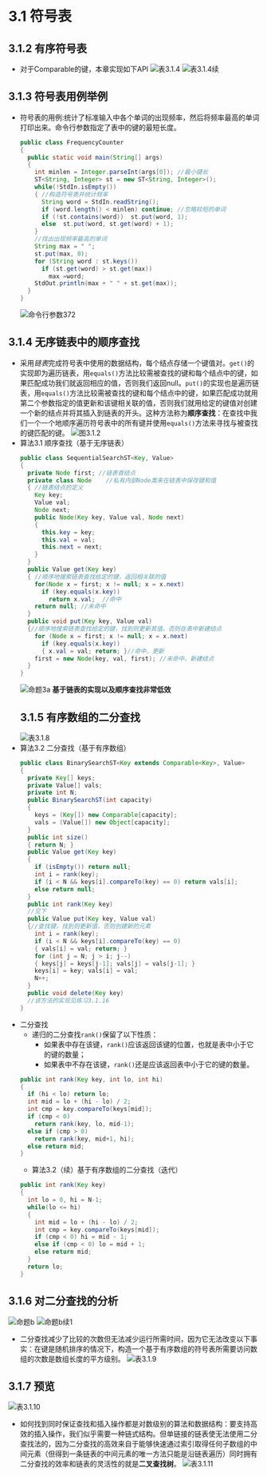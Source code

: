 # 3.1 符号表
## 3.1.2 有序符号表
- 对于Comparable的键，本章实现如下API
  ![表3.1.4](/assets/表3.1.4.png)
  ![表3.1.4续](/assets/表3.1.4续.png)
## 3.1.3 符号表用例举例
- 符号表的用例:统计了标准输入中各个单词的出现频率，然后将频率最高的单词打印出来。命令行参数指定了表中的键的最短长度。
  ```java
  public class FrequencyCounter
  {
    public static void main(String[] args)
    {
      int minlen = Integer.parseInt(args[0]); //最小键长
      ST<String, Integer> st = new ST<String, Integer>();
      while(!StdIn.isEmpty())
      { //构造符号表并统计频率
        String word = StdIn.readString();
        if (word.length() < minlen) continue; //忽略较短的单词
        if (!st.contains(word))  st.put(word, 1);
        else  st.put(word, st.get(word) + 1);
      }
      //找出出现频率最高的单词
      String max = " ";
      st.put(max, 0);
      for (String word : st.keys())
        if (st.get(word) > st.get(max))
          max =word;
      StdOut.println(max + " " + st.get(max));
    }
  }
  ```
  ![命令行参数372](/assets/命令行参数372.png)
## 3.1.4 无序链表中的顺序查找
- 采用*链表*完成符号表中使用的数据结构，每个结点存储一个键值对。`get()`的实现即为遍历链表，用`equals()`方法比较需被查找的键和每个结点中的键，如果匹配成功我们就返回相应的值，否则我们返回null。`put()`的实现也是遍历链表，用`equals()`方法比较需被查找的键和每个结点中的键，如果匹配成功就用第二个参数指定的值更新和该键相关联的值，否则我们就用给定的键值对创建一个新的结点并将其插入到链表的开头。这种方法称为**顺序查找**：在查找中我们一个一个地顺序遍历符号表中的所有键并使用`equals()`方法来寻找与被查找的键匹配的键。
  ![图3.1.2](/assets/图3.1.2.png)
- 算法3.1 顺序查找（基于无序链表）
  ```java
  public class SequentialSearchST<Key, Value>
  {
    private Node first; //链表首结点
    private class Node    //私有内部Node类来在链表中保存键和值
    { //链表结点的定义
      Key key;
      Value val;
      Node next;
      public Node(Key key, Value val, Node next)
      {
        this.key = key;
        this.val = val;
        this.next = next;
      }
    }
    public Value get(Key key)
    { //顺序地搜索链表查找给定的键，返回相关联的值
      for(Node x = first; x != null; x = x.next)
        if (key.equals(x.key))
          return x.val;  //命中
      return null; //未命中
    }
    public void put(Key key, Value val)
    {//顺序地搜索链表查找给定的键，找到则更新其值，否则在表中新建结点
      for (Node x = first; x != null; x = x.next)
        if (key.equals(x.key))
        { x.val = val; return; }//命中，更新
      first = new Node(key, val, first); //未命中，新建结点
    }
  }
  ```
  ![命题3a](/assets/命题3a.png)
  **基于链表的实现以及顺序查找非常低效**
  ## 3.1.5 有序数组的二分查找
  ![表3.1.8](/assets/表3.1.8.png)
- 算法3.2 二分查找（基于有序数组）
    ```java
    public class BinarySearchST<Key extends Comparable<Key>, Value>
    {
      private Key[] keys;
      private Value[] vals;
      private int N;
      public BinarySearchST(int capacity)
      {
        keys = (Key[]) new Comparable[capacity];
        vals = (Value[]) new Object[capacity];
      }
      public int size()
      { return N; }
      public Value get(Key key)
      {
        if (isEmpty()) return null;
        int i = rank(key);
        if (i < N && keys[i].compareTo(key) == 0) return vals[i];
        else return null;
      }
      public int rank(Key key)
      //见下
      public Value put(Key key, Value val)
      {//查找键，找到则更新值，否则创建新的元素
        int i = rank(key);
        if (i < N && keys[i].compareTo(key) == 0)
        { vals[i] = val; return; }
        for (int j = N; j > i; j--)
        { keys[j] = keys[j-1]; vals[j] = vals[j-1]; }
        keys[i] = key; vals[i] = val;
        N++;
      }
      public void delete(Key key)
      //该方法的实现见练习3.1.16
    }
    ```
- 二分查找
  - 递归的二分查找`rank()`保留了以下性质：
    - 如果表中存在该键，`rank()`应该返回该键的位置，也就是表中小于它的键的数量；
    - 如果表中不存在该键，`rank()`还是应该返回表中小于它的键的数量。
  ```java
  public int rank(Key key, int lo, int hi)
  {
    if (hi < lo) return lo;
    int mid = lo + (hi - lo) / 2;
    int cmp = key.compareTo(keys[mid]);
    if (cmp < 0)
      return rank(key, lo, mid-1);
    else if (cmp > 0)
      return rank(key, mid+1, hi);
    else return mid;
  }
  ```
  - 算法3.2（续）基于有序数组的二分查找（迭代）
  ```java
  public int rank(Key key)
  {
    int lo = 0, hi = N-1;
    while(lo <= hi)
    {
      int mid = lo + (hi - lo) / 2;
      int cmp = key.compareTo(keys[mid]);
      if (cmp < 0) hi = mid - 1;
      else if (cmp < 0) lo = mid + 1;
      else return mid;
    }
    return lo;
  }
  ```
## 3.1.6 对二分查找的分析
![命题b](/assets/命题b.png)
![命题b续1](/assets/命题b续1.png)
- 二分查找减少了比较的次数但无法减少运行所需时间，因为它无法改变以下事实：在键是随机排序的情况下，构造一个基于有序数组的符号表所需要访问数组的次数是数组长度的平方级别。
  ![表3.1.9](/assets/表3.1.9.png)
## 3.1.7 预览
![表3.1.10](/assets/表3.1.10.png)
- 如何找到同时保证查找和插入操作都是对数级别的算法和数据结构：要支持高效的插入操作，我们似乎需要一种链式结构。但单链接的链表使无法使用二分查找法的，因为二分查找的高效来自于能够快速通过索引取得任何子数组的中间元素（但得到一条链表的中间元素的唯一方法只能是沿链表遍历）同时拥有二分查找的效率和链表的灵活性的就是**二叉查找树**。
  ![表3.1.11](/assets/表3.1.11.png)
